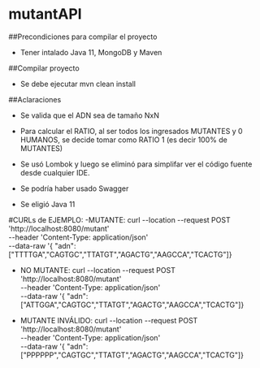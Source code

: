 # mutantAPI

##Precondiciones para compilar el proyecto
- Tener intalado Java 11, MongoDB y Maven

##Compilar proyecto
- Se debe ejecutar mvn clean install


##Aclaraciones
- Se valida que el ADN sea de tamaño NxN
- Para calcular el RATIO, al ser todos los ingresados MUTANTES y 0 HUMANOS, se decide tomar como RATIO 1 (es decir 100% de MUTANTES)
 
 - Se usó Lombok y luego se eliminó para simplifar ver el código fuente desde cualquier IDE.
- Se podría haber usado Swagger
- Se eligió Java 11
 
 
#CURLs de EJEMPLO:
-MUTANTE:
curl --location --request POST 'http://localhost:8080/mutant' \
--header 'Content-Type: application/json' \
--data-raw '{  "adn": ["TTTTGA","CAGTGC","TTATGT","AGACTG","AAGCCA","TCACTG"]}

- NO MUTANTE:
curl --location --request POST 'http://localhost:8080/mutant' \
--header 'Content-Type: application/json' \
--data-raw '{  "adn": ["ATTGGA","CAGTGC","TTATGT","AGACTG","AAGCCA","TCACTG"]}

- MUTANTE INVÁLIDO:
curl --location --request POST 'http://localhost:8080/mutant' \
--header 'Content-Type: application/json' \
--data-raw '{  "adn": ["PPPPPP","CAGTGC","TTATGT","AGACTG","AAGCCA","TCACTG"]}
